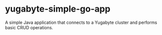 # yugabyte-simple-go-app
A simple Java application that connects to a Yugabyte cluster and performs basic CRUD operations.
